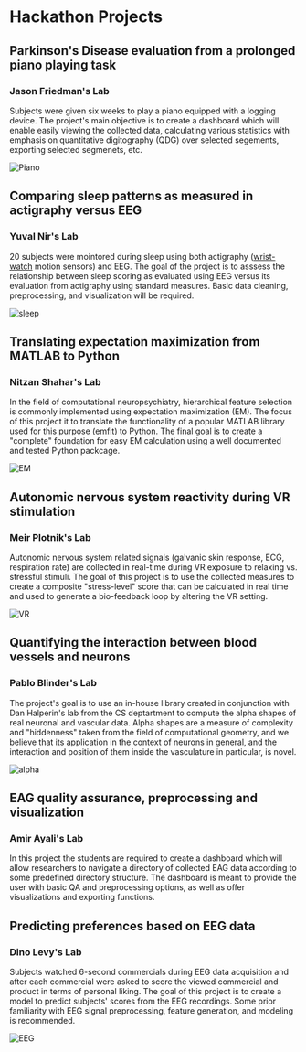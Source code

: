 # Hackathon Projects

## Parkinson's Disease evaluation from a prolonged piano playing task

### Jason Friedman's Lab

Subjects were given six weeks to play a piano equipped with a logging device. The project's main objective is to create a dashboard which will enable easily viewing the collected data, calculating various statistics with emphasis on quantitative digitography (QDG) over selected segements, exporting selected segmenets, etc.

![Piano](https://www.researchgate.net/profile/Diemo-Schwarz/publication/29634696/figure/fig2/AS:394332570963976@1471027619966/Piano-roll-representation-of-aligned-MIDI-and-path-slope-in-log-units-in-the-Bachs.png)


## Comparing sleep patterns as measured in actigraphy versus EEG

### Yuval Nir's Lab

20 subjects were mointored during sleep using both actigraphy ([wrist-watch](http://ambulatory-monitoring.com/specialoffer_RTSW.html) motion sensors) and EEG. The goal of the project is to asssess the relationship between sleep scoring as evaluated using EEG versus its evaluation from actigraphy using standard measures. Basic data cleaning, preprocessing, and visualization will be required.

![sleep](https://encrypted-tbn0.gstatic.com/images?q=tbn:ANd9GcQFTpnO--Q7og8MZgscx8Q959a21M6TyoFLaQ&usqp=CAU)


## Translating expectation maximization from MATLAB to Python

### Nitzan Shahar's Lab

In the field of computational neuropsychiatry, hierarchical feature
selection is commonly implemented using expectation maximization (EM). The focus of this project it to translate the functionality of a popular MATLAB library used for this purpose ([emfit](https://github.com/mpc-ucl/emfit/)) to Python. The final goal is to create a "complete" foundation for easy EM calculation using a well documented and tested Python packcage.

![EM](https://upload.wikimedia.org/wikipedia/commons/6/69/EM_Clustering_of_Old_Faithful_data.gif)


## Autonomic nervous system reactivity during VR stimulation

### Meir Plotnik's Lab

Autonomic nervous system related signals (galvanic skin response, ECG, respiration rate) are collected in real-time during VR exposure to relaxing vs. stressful stimuli. The goal of this project is to use the collected measures to create a composite "stress-level" score that can be calculated in real time and used to generate a bio-feedback loop by altering the VR setting.

![VR](https://www.parallelwellness.ca/wp-content/uploads/2019/10/Copy-of-Untitled.png)


## Quantifying the interaction between blood vessels and neurons

### Pablo Blinder's Lab

The project's goal is to use an in-house library created in conjunction with Dan Halperin's lab from the CS deptartment to compute the alpha shapes of real neuronal and vascular data. Alpha shapes are a measure of complexity and "hiddenness" taken from the field of computational geometry, and we believe that its application in the context of neurons in general, and the interaction and position of them inside the vasculature in particular, is novel.

![alpha](https://media.springernature.com/full/springer-static/image/art%3A10.1186%2Fs12862-018-1305-z/MediaObjects/12862_2018_1305_Fig1_HTML.png)

## EAG quality assurance, preprocessing and visualization

### Amir Ayali's Lab

In this project the students are required to create a dashboard which will allow researchers to navigate a directory of collected EAG data according to some predefined directory structure. The dashboard is meant to provide the user with basic QA and preprocessing options, as well as offer visualizations and exporting functions.


## Predicting preferences based on EEG data

### Dino Levy's Lab

Subjects watched 6-second commercials during EEG data acquisition and after each commercial were asked to score the viewed commercial and product in terms of personal liking. The goal of this project is to create a model to predict subjects' scores from the EEG recordings. Some prior familiarity with EEG signal preprocessing, feature generation, and modeling is recommended.

![EEG](https://cogsci.vassar.edu/assets/images/slideshow-hp/home-slideshow-3-standard.jpg)
